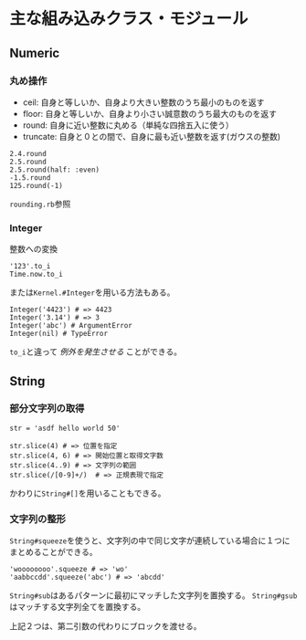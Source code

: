# 主な組み込みクラス・モジュール
## Numeric

### 丸め操作

* ceil: 自身と等しいか、自身より大きい整数のうち最小のものを返す
* floor: 自身と等しいか、自身より小さい誠意数のうち最大のものを返す
* round: 自身に近い整数に丸める（単純な四捨五入に使う）
* truncate: 自身と０との間で、自身に最も近い整数を返す(ガウスの整数)

```
2.4.round
2.5.round
2.5.round(half: :even)
-1.5.round
125.round(-1)
```

`rounding.rb`参照

### Integer

整数への変換

```
'123'.to_i
Time.now.to_i
```

または`Kernel.#Integer`を用いる方法もある。

```
Integer('4423') # => 4423
Integer('3.14') # => 3
Integer('abc') # ArgumentError
Integer(nil) # TypeError
```

`to_i`と違って *例外を発生させる* ことができる。

## String

### 部分文字列の取得

```
str = 'asdf hello world 50'

str.slice(4) # => 位置を指定
str.slice(4, 6) # => 開始位置と取得文字数
str.slice(4..9) # => 文字列の範囲
str.slice(/[0-9]+/)  # => 正規表現で指定
```

かわりに`String#[]`を用いることもできる。

### 文字列の整形

`String#squeeze`を使うと、文字列の中で同じ文字が連続している場合に１つにまとめることができる。

```
'woooooooo'.squeeze # => 'wo'
'aabbccdd'.squeeze('abc') # => 'abcdd'
```

`String#sub`はあるパターンに最初にマッチした文字列を置換する。
`String#gsub`はマッチする文字列全てを置換する。

上記２つは、第二引数の代わりにブロックを渡せる。
